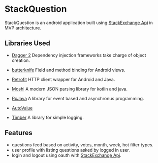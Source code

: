 # StackQuestion

StackQuestion is an android application built using [StackExchange Api](https://api.stackexchange.com/docs) in MVP architecture.

## Libraries Used

- [Dagger 2](http://google.github.io/dagger/) Dependency injection frameworks take charge of object creation.

- [butterknife](https://github.com/JakeWharton/butterknife) Field and method binding for Android views.

- [Retrofit](https://github.com/square/retrofit) HTTP client wrapper for Android and Java.

- [Moshi](http://google.github.io/dagger/) A modern JSON parsing library for kotlin and java.

- [RxJava](https://github.com/ReactiveX/RxJava) A library for event based and asynchronus programming.

- [AutoValue](https://github.com/google/auto)

- [Timber](https://github.com/JakeWharton/timber) A library for simple logging.

## Features

- questions feed based on activity, votes, month, week, hot filter types.
- user profile with listing questions asked by logged in user.
- login and logout using oauth with [StackExchange Api](https://api.stackexchange.com/docs).






